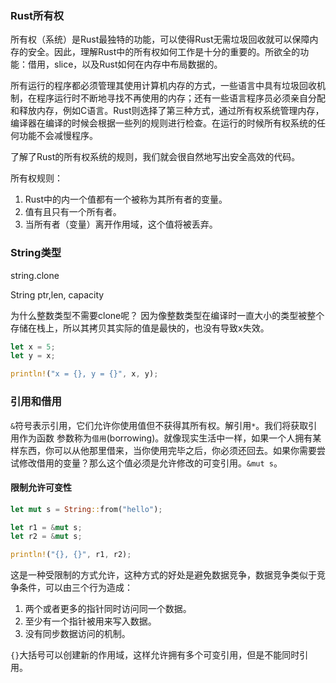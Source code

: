 ### Rust所有权

所有权（系统）是Rust最独特的功能，可以使得Rust无需垃圾回收就可以保障内存的安全。因此，理解Rust中的所有权如何工作是十分的重要的。所欲全的功能：借用，slice，以及Rust如何在内存中布局数据的。

所有运行的程序都必须管理其使用计算机内存的方式，一些语言中具有垃圾回收机制，在程序运行时不断地寻找不再使用的内存；还有一些语言程序员必须亲自分配和释放内存，例如C语言。Rust则选择了第三种方式，通过所有权系统管理内存，编译器在编译的时候会根据一些列的规则进行检查。在运行的时候所有权系统的任何功能不会减慢程序。

了解了Rust的所有权系统的规则，我们就会很自然地写出安全高效的代码。

所有权规则：

1. Rust中的内一个值都有一个被称为其所有者的变量。
2. 值有且只有一个所有者。
3. 当所有者（变量）离开作用域，这个值将被丢弃。


### String类型

string.clone

String ptr,len, capacity

为什么整数类型不需要clone呢？
因为像整数类型在编译时一直大小的类型被整个存储在栈上，所以其拷贝其实际的值是最快的，也没有导致x失效。
```rust
let x = 5;
let y = x;

println!("x = {}, y = {}", x, y);
```


### 引用和借用

`&`符号表示引用，它们允许你使用值但不获得其所有权。解引用`*`。我们将获取引用作为函数 参数称为`借用`(borrowing)。就像现实生活中一样，如果一个人拥有某样东西，你可以从他那里借来，当你使用完毕之后，你必须还回去。如果你需要尝试修改借用的变量？那么这个值必须是允许修改的可变引用。`&mut s`。

#### 限制允许可变性

```rust
let mut s = String::from("hello");

let r1 = &mut s;
let r2 = &mut s;

println!("{}, {}", r1, r2);
```

这是一种受限制的方式允许，这种方式的好处是避免数据竞争，数据竞争类似于竞争条件，可以由三个行为造成：
1. 两个或者更多的指针同时访问同一个数据。
2. 至少有一个指针被用来写入数据。
3. 没有同步数据访问的机制。

`{}`大括号可以创建新的作用域，这样允许拥有多个可变引用，但是不能同时引用。

